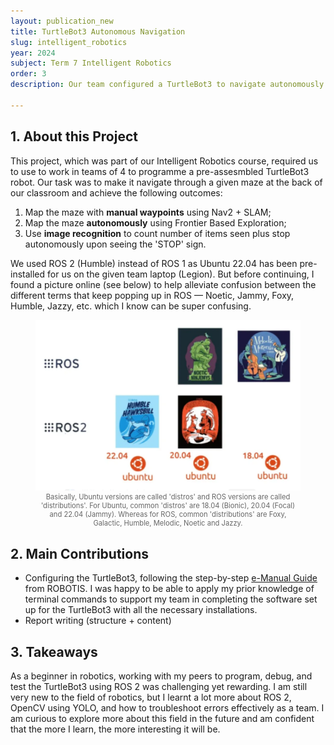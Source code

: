 ```yaml
---
layout: publication_new
title: TurtleBot3 Autonomous Navigation 
slug: intelligent_robotics
year: 2024
subject: Term 7 Intelligent Robotics
order: 3
description: Our team configured a TurtleBot3 to navigate autonomously through a maze and count the images it passed by using ROS 2 and Python.

---
```


## 1. About this Project
This project, which was part of our Intelligent Robotics course, required us to use to work in teams of 4 to programme a pre-assesmbled TurtleBot3 robot. Our task was to make it navigate through a given maze at the back of our classroom and achieve the following outcomes:

1. Map the maze with **manual waypoints** using Nav2 + SLAM;
2. Map the maze **autonomously** using Frontier Based Exploration;
3. Use **image recognition** to count number of items seen plus stop autonomously upon seeing the 'STOP' sign.

We used ROS 2 (Humble) instead of ROS 1 as Ubuntu 22.04 has been pre-installed for us on the given team laptop (Legion). But before continuing, I found a picture online (see below) to help alleviate confusion between the different terms that keep popping up in ROS — Noetic, Jammy, Foxy, Humble, Jazzy, etc. which I know can be super confusing.

<figure>
  <img src="/assets/img/robotics_md.png" alt="User interacting with VR interface">
  <figcaption style="font-size: 0.8em; color: #666; text-align: center;">
  Basically, Ubuntu versions are called 'distros' and ROS versions are called 'distributions'. For Ubuntu, common 'distros' are 18.04 (Bionic), 20.04 (Focal) and 22.04 (Jammy). Whereas for ROS, common 'distributions' are Foxy, Galactic, Humble, Melodic, Noetic and Jazzy. 
</figcaption>
</figure>


## 2. Main Contributions
- Configuring the TurtleBot3, following the step-by-step <a href="https://emanual.robotis.com/docs/en/platform/turtlebot3/quick-start/#pc-setup">e-Manual Guide</a> from ROBOTIS. I was happy to be able to apply my prior knowledge of terminal commands to support my team in completing the software set up for the TurtleBot3 with all the necessary installations.
- Report writing (structure + content)

## 3. Takeaways 
As a beginner in robotics, working with my peers to program, debug, and test the TurtleBot3 using ROS 2 was challenging yet rewarding. I am still very new to the field of robotics, but I learnt a lot more about ROS 2, OpenCV using YOLO, and how to troubleshoot errors effectively as a team. I am curious to explore more about this field in the future and am confident that the more I learn, the more interesting it will be. 
